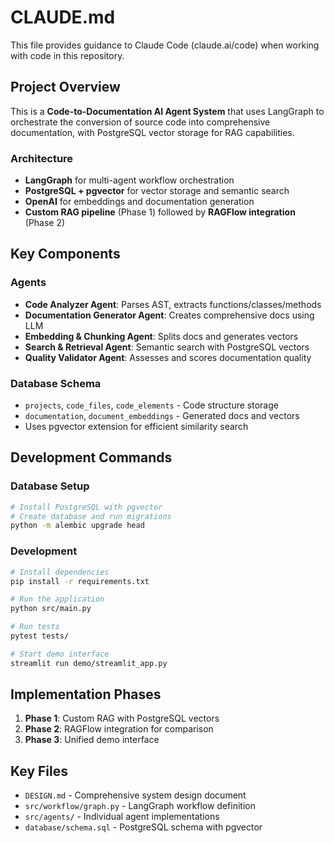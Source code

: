 # CLAUDE.md

This file provides guidance to Claude Code (claude.ai/code) when working with code in this repository.

## Project Overview

This is a **Code-to-Documentation AI Agent System** that uses LangGraph to orchestrate the conversion of source code into comprehensive documentation, with PostgreSQL vector storage for RAG capabilities.

### Architecture
- **LangGraph** for multi-agent workflow orchestration
- **PostgreSQL + pgvector** for vector storage and semantic search
- **OpenAI** for embeddings and documentation generation
- **Custom RAG pipeline** (Phase 1) followed by **RAGFlow integration** (Phase 2)

## Key Components

### Agents
- **Code Analyzer Agent**: Parses AST, extracts functions/classes/methods
- **Documentation Generator Agent**: Creates comprehensive docs using LLM
- **Embedding & Chunking Agent**: Splits docs and generates vectors
- **Search & Retrieval Agent**: Semantic search with PostgreSQL vectors
- **Quality Validator Agent**: Assesses and scores documentation quality

### Database Schema
- `projects`, `code_files`, `code_elements` - Code structure storage
- `documentation`, `document_embeddings` - Generated docs and vectors
- Uses pgvector extension for efficient similarity search

## Development Commands

### Database Setup
```bash
# Install PostgreSQL with pgvector
# Create database and run migrations
python -m alembic upgrade head
```

### Development
```bash
# Install dependencies
pip install -r requirements.txt

# Run the application
python src/main.py

# Run tests
pytest tests/

# Start demo interface
streamlit run demo/streamlit_app.py
```

## Implementation Phases

1. **Phase 1**: Custom RAG with PostgreSQL vectors
2. **Phase 2**: RAGFlow integration for comparison
3. **Phase 3**: Unified demo interface

## Key Files
- `DESIGN.md` - Comprehensive system design document
- `src/workflow/graph.py` - LangGraph workflow definition
- `src/agents/` - Individual agent implementations
- `database/schema.sql` - PostgreSQL schema with pgvector